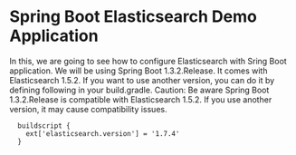 # Spring Boot Elasticsearch Demo Application

In this, we are going to see how to configure Elasticsearch with Sring Boot application. We will be using Spring Boot 1.3.2.Release. It comes with Elasticsearch 1.5.2. If you want to use another version, you can do it by defining following in your build.gradle. 
Caution: Be aware Spring Boot 1.3.2.Release is compatible with Elasticsearch 1.5.2. If you use another version, it may cause compatibility issues.

```
  buildscript {
  	ext['elasticsearch.version'] = '1.7.4'
  }

```
